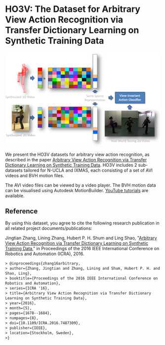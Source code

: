 # HO3V: The Dataset for Arbitrary View Action Recognition via Transfer Dictionary Learning on Synthetic Training Data

![teaser](https://github.com/hubertshum/HO3V/blob/e2d7b608af45505f70d4256eb8fa88f7dcdb2fc0/teaser.png)

<p>We present the HO3V datasets for arbitrary view action recognition, as described in the paper <a href="http://hubertshum.com/pbl_icra2016action.htm">Arbitrary View Action Recognition via Transfer Dictionary Learning on Synthetic Training Data</a>. HO3V includes 2 sub-datasets tailored for N-UCLA and IXMAS, each consisting of a set of AVI videos and BVH motion files.

The AVI video files can be viewed by a video player. The BVH motion data can be visualised using Autodesk MotionBuilder. <a href="https://www.youtube.com/playlist?list=PLtv0q3KQ5a9rKTl3v4qwmTY2VaXemwPu8">YouTube tutorials</a> are available.

<h2>Reference</h2>
<p>By using this dataset, you agree to cite the following research publication in all related project documents/publications:</p>
<p ">Jingtian Zhang, Lining Zhang, Hubert P. H. Shum and Ling Shao, "<a href="http://hubertshum.com/pbl_icra2016action.htm">Arbitrary View Action Recognition via Transfer Dictionary Learning on Synthetic Training Data</a>," in Proceedings of the 2016 IEEE International Conference on Robotics and Automation (ICRA), 2016.</p>


```
> @inproceedings{zhang16arbitrary,
> author={Zhang, Jingtian and Zhang, Lining and Shum, Hubert P. H. and Shao, Ling},
> booktitle={Proceedings of the 2016 IEEE International Conference on Robotics and Automation},
> series={ICRA '16},
> title={Arbitrary View Action Recognition via Transfer Dictionary Learning on Synthetic Training Data},
> year={2016},
> month={5},
> pages={1678--1684},
> numpages={8},
> doi={10.1109/ICRA.2016.7487309},
> publisher={IEEE},
> location={Stockholm, Sweden},
>}
```

